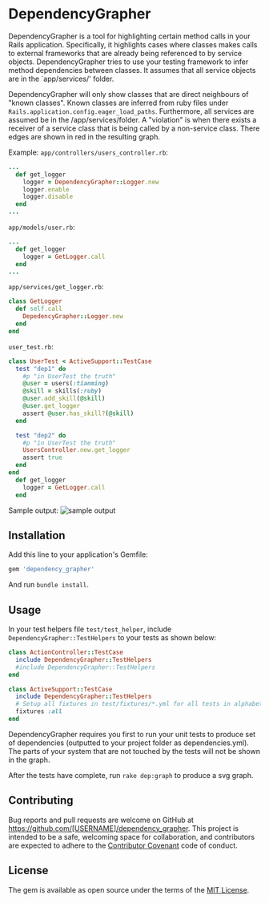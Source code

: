 # DependencyGrapher
DependencyGrapher is a tool for highlighting certain method calls in your Rails application. Specifically, it highlights cases where classes makes calls to external frameworks that are already being referenced to by service objects. DependencyGrapher tries to use your testing framework to infer method dependencies between classes. It assumes that all service objects are in the `app/services/' folder.

DependencyGrapher will only show classes that are direct neighbours of "known classes". Known classes are inferred from ruby files under `Rails.application.config.eager_load_paths`. Furthermore, all services are assumed be in the /app/services/folder. A "violation" is when there exists a receiver of a service class that is being called by a non-service class. There edges are shown in red in the resulting graph.

Example:
`app/controllers/users_controller.rb`:
```ruby
...
  def get_logger
    logger = DependencyGrapher::Logger.new
    logger.enable
    logger.disable
  end
...
```

`app/models/user.rb`:
```ruby
...
  def get_logger
    logger = GetLogger.call
  end
...
```

`app/services/get_logger.rb`:
```ruby
class GetLogger
  def self.call
    DepedencyGrapher::Logger.new
  end
end
```

`user_test.rb`:
```ruby
class UserTest < ActiveSupport::TestCase
  test "dep1" do
    #p "in UserTest the truth"
    @user = users(:tianming)
    @skill = skills(:ruby)
    @user.add_skill(@skill)
    @user.get_logger
    assert @user.has_skill?(@skill)
  end

  test "dep2" do
    #p "in UserTest the truth"
    UsersController.new.get_logger
    assert true
  end
end
  def get_logger
    logger = GetLogger.call
  end
```
Sample output:
![sample output](http://imgh.us/dependencies_4.svg)


## Installation

Add this line to your application's Gemfile:

```ruby
gem 'dependency_grapher'
```

And run `bundle install`.

## Usage
In your test helpers file `test/test_helper`, include `DependencyGrapher::TestHelpers` to your tests as shown below:
```ruby
class ActionController::TestCase
  include DependencyGrapher::TestHelpers
  #include DependencyGrapher::TestHelpers
end

class ActiveSupport::TestCase
  include DependencyGrapher::TestHelpers
  # Setup all fixtures in test/fixtures/*.yml for all tests in alphabetical order.
  fixtures :all
end
```
DependencyGrapher requires you first to run your unit tests to produce set of dependencies (outputted to your project folder as dependencies.yml). The parts of your system that are not touched by the tests will not be shown in the graph. 

After the tests have complete, run `rake dep:graph` to produce a svg graph.
## Contributing

Bug reports and pull requests are welcome on GitHub at https://github.com/[USERNAME]/dependency_grapher. This project is intended to be a safe, welcoming space for collaboration, and contributors are expected to adhere to the [Contributor Covenant](http://contributor-covenant.org) code of conduct.


## License

The gem is available as open source under the terms of the [MIT License](http://opensource.org/licenses/MIT).

